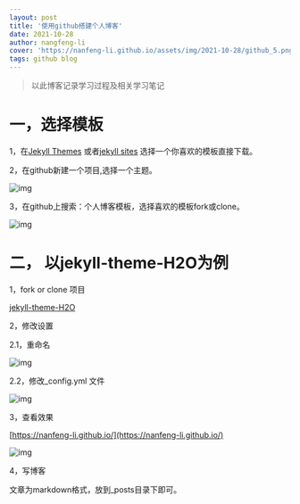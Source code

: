 ```yaml
---
layout: post
title: '使用github搭建个人博客'
date: 2021-10-28
author: nangfeng-li
cover: 'https://nanfeng-li.github.io/assets/img/2021-10-28/github_5.png'
tags: github blog
---
```


> 以此博客记录学习过程及相关学习笔记

# 一，选择模板

1，在[Jekyll Themes](http://jekyllthemes.org/) 或者[jekyll sites](https://github.com/jekyll/jekyll/wiki/Sites)
选择一个你喜欢的模板直接下载。

2，在github新建一个项目,选择一个主题。

![img](https://nanfeng-li.github.io/assets/img/2021-10-28/github_1.png)

3，在github上搜索：个人博客模板，选择喜欢的模板fork或clone。

![img](https://nanfeng-li.github.io/assets/img/2021-10-28/github_2.png)

# 二， 以jekyll-theme-H2O为例

1，fork or clone 项目

[jekyll-theme-H2O](https://github.com/kaeyleo/jekyll-theme-H2O)

2，修改设置

2.1，重命名

![img](https://nanfeng-li.github.io/assets/img/2021-10-28/github_3.png)

2.2，修改_config.yml 文件

![img](https://nanfeng-li.github.io/assets/img/2021-10-28/github_4.png)

3，查看效果

[https://nanfeng-li.github.io/](https://nanfeng-li.github.io/)

![img](https://nanfeng-li.github.io/assets/img/2021-10-28/github_5.png)

4，写博客 

文章为markdown格式，放到_posts目录下即可。
